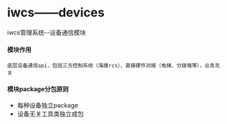 # iwcs——devices


iwcs管理系统--设备通信模块



#### 模块作用
    底层设备通信api，包括三方控制系统（海康rcs）、直接硬件对接（电梯、分拨墙等），业务无关

#### 模块package分包原则
- 每种设备独立package
- 设备无关工具类独立成包
    


